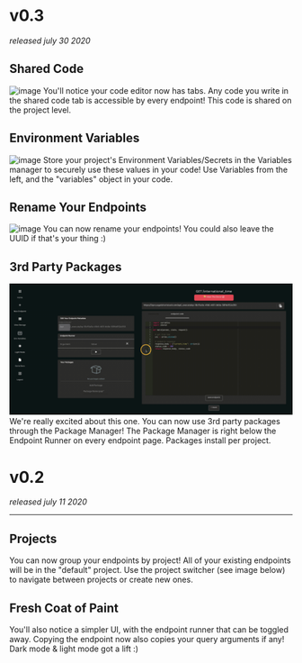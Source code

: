 # v0.3

_released july 30 2020_

## Shared Code

![image](static/docsMedia/v0.3/demo_shared_code.gif ":size=750")
You'll notice your code editor now has tabs. Any code you write in the shared code tab is accessible by every endpoint! This code is shared on the project level.

## Environment Variables

![image](static/docsMedia/v0.3/demo_variables.gif ":size=750")
Store your project's Environment Variables/Secrets in the Variables manager to securely use these values in your code! Use Variables from the left, and the "variables" object in your code.

## Rename Your Endpoints

![image](static/docsMedia/v0.3/demo_change_api_name.gif ":size=750")
You can now rename your endpoints! You could also leave the UUID if that's your thing :)

## 3rd Party Packages

![image](static/docsMedia/v0.3/demo_packages.gif ":size=750")
We're really excited about this one. You can now use 3rd party packages through the Package Manager! The Package Manager is right below the Endpoint Runner on every endpoint page. Packages install per project.

# v0.2

_released july 11 2020_

---

## Projects

You can now group your endpoints by project! All of your existing endpoints will be in the "default" project. Use the project switcher (see image below) to navigate between projects or create new ones.

## Fresh Coat of Paint

You'll also notice a simpler UI, with the endpoint runner that can be toggled away. Copying the endpoint now also copies your query arguments if any! Dark mode & light mode got a lift :)
